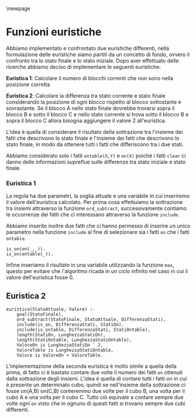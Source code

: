 \newpage

# Funzioni euristiche

Abbiamo implementato e confrontato due euristiche differenti, nella
formulazione delle euristiche siamo partiti da un concetto di fondo, ovvero il
confronto tra lo stato finale e lo stato iniziale. Dopo aver effettuato delle
ricerche abbiamo deciso di implementare le seguenti euristiche:

**Euristica 1**: Calcolare il numero di blocchi correnti che non sono nella
posizione corretta

**Euristica 2**: Calcolare la differenza tra stato corrente e stato finale
considerando la posizione di ogni blocco rispetto al blocco sottostante e
sovrastante. Se il blocco A nello stato finale dovrebbe trovarsi sopra il
blocco B e sotto il blocco C e nello stato corrente si trova sotto il blocco B
e sopra il blocco C allora bisogna aggiungere il valore 2 all'euristica.

L'idea è quella di considerare il risultato della sottrazione tra l'insieme dei
fatti che descrivono lo stato finale e l'insieme dei fatti che descrivono lo
stato finale, in modo da ottenere tutti i fatti che differiscono tra i due
stati.

Abbiamo considerato solo i fatti `ontable(X,Y)` e `on(X)`
poiché i fatti `clear` ci danno delle informazioni supreflue sulle differenze tra stato iniziale e stato finale. 

### Euristica 1 
La regola ha due parametri, la soglia attuale e una variabile in cui inseriremo il valore dell'euristica calcolato. Per prima cosa effettuiamo la sottrazione tra insiemi attraverso la funzione `ord_subtract`,  successivamente contiamo le occorrenze dei fatti che ci interessano attraverso la funzione `include`.

Abbiamo inserito inoltre due fatti che ci hanno permesso di inserire un unico parametro nella funzione `include` al fine di selezionare sia i fatti `on` che  i fatti `ontable`.


``` {.prolog}
is_on(on(_,_)).
is_on(ontable(_)).
```

Infine inseriamo il risultato in una variabile utilizzando la funzione `max`, questo per evitare che l'algoritmo ricada in un ciclo infinito nel caso in cui il valore dell'euristica fosse 0.

## Euristica 2

``` {.prolog}
euristica(StatoAttuale, Valore) :-
    goal(StatoFinale),
    ord_subtract(StatoFinale, StatoAttuale, DifferenzaStati),
    include(is_on, DifferenzaStati, StatiOn),
    include(is_ontable, DifferenzaStati, StatiOntable),
    length(StatiOn, LunghezzaStatiOn),
    length(StatiOntable, LunghezzaStatiOntable),
    ValoreOn is LunghezzaStatiOn ` 2,
    ValoreTable is LunghezzaStatiOntable,
    Valore is ValoreOn + ValoreTable.
```
L'implementazione della seconda euristica è molto simile a quella della prima, di fatto ci è bastato contare due volte il numero dei fatti `on` ottenuti dalla sottrazione degli insiemi.
L'idea è quella di contare tutti  i fatti on in cui è presente un determinato cubo, quindi se nell'insieme della sottrazione ci fosse on(A,B) on(C,B) conteremmo due volte per il cubo B, una volta per il cubo A e una volta per il cubo C.
Tutto ciò equivale a contare sempre due volte ogni `on` visto che in ognuno di questi fatti si trovano sempre due cubi differenti. 
